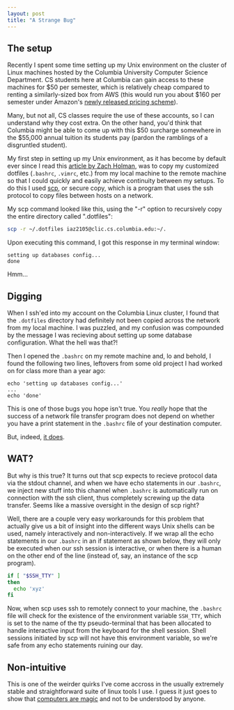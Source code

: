 ```yaml
---
layout: post
title: "A Strange Bug"
---
```


## The setup

Recently I spent some time setting up my Unix environment on the cluster of 
Linux machines hosted by the Columbia University Computer Science Department. 
CS students here at Columbia can gain access to these machines for $50 per 
semester, which is relatively cheap compared to renting a similarly-sized box 
from AWS (this would run you about $160 per semester under Amazon's [newly 
released pricing scheme][awsprice]). 

Many, but not all, CS classes require the use of these accounts, so I can 
understand why they cost extra. On the other hand, you'd think that Columbia 
might be able to come up with this $50 surcharge somewhere in the $55,000 
annual tuition its students pay (pardon the ramblings of a disgruntled 
student).

My first step in setting up my Unix environment, as it has become by default 
ever since I read this [article by Zach Holman][dotfiles], was to copy my 
customized dotfiles (`.bashrc`, `.vimrc`, etc.) from my local machine to the remote 
machine so that I could quickly and easily achieve continuity between my 
setups. To do this I used [scp][scp], or secure copy, which is a program that 
uses the ssh protocol to copy files between hosts on a network. 

My scp command looked like this, using the "-r" option to recursively copy the 
entire directory called ".dotfiles":

``` bash
scp -r ~/.dotfiles iaz2105@clic.cs.columbia.edu:~/.
```

Upon executing this command, I got this response in my terminal window:
    
```
setting up databases config...
done 
```

Hmm...

## Digging

When I ssh'ed into my account on the Columbia Linux cluster, I found that the 
`.dotfiles` directory had definitely not been copied across the network from my 
local machine. I was puzzled, and my confusion was compounded by the message I 
was recieving about setting up some database configuration. What the hell was 
that?!

Then I opened the `.bashrc` on my remote machine and, lo and behold, I found the
following two lines, leftovers from some old project I had worked on for class
more than a year ago:

```
echo 'setting up databases config...'
...
echo 'done'
```

This is one of those bugs you hope isn't true. You *really* hope that the 
success of a network file transfer program does not depend on whether you have 
a print statement in the `.bashrc` file of your destination computer. 

But, indeed, [it does][bug].

## WAT?

But why is this true? It turns out that scp expects to recieve protocol data 
via the stdout channel, and when we have echo statements in our `.bashrc`, we 
inject new stuff into this channel when `.bashrc` is automatically run on 
connection with the ssh client, thus completely screwing up the data transfer. 
Seems like a massive oversight in the design of scp right?

Well, there are a couple very easy workarounds for this problem that actually 
give us a bit of insight into the different ways Unix shells can be used, 
namely interactively and non-interactively. If we wrap all the echo statements
in our `.bashrc` in an if statement as shown below, they will only be executed 
when our ssh session is interactive, or when there is a human on the other end 
of the line (instead of, say, an instance of the scp program).

``` bash
if [ "$SSH_TTY" ]
then
  echo 'xyz'
fi
```

Now, when scp uses ssh to remotely connect to your machine, the `.bashrc` file
will check for the existence of the environment variable `SSH_TTY`, which is 
set to the name of the tty pseudo-terminal that has been allocated to 
handle interactive input from the keyboard for the shell session. Shell 
sessions initiated by scp will not have this environment variable, so we're 
safe from any echo statements ruining our day.

## Non-intuitive

This is one of the weirder quirks I've come accross in the usually extremely
stable and straightforward suite of linux tools I use. I guess it just
goes to show that [computers are magic][magic] and not to be understood by 
anyone.

[scp]:http://www.linuxmanpages.com/man1/ssh.1.php
[ssh]:http://www.linuxmanpages.com/man1/scp.1.php
[awsprice]:http://aws.amazon.com/ec2/pricing/effective-april-2014/
[dotfiles]:http://zachholman.com/2010/08/dotfiles-are-meant-to-be-forked/
[bug]:https://bugzilla.redhat.com/show_bug.cgi?id=20527
[magic]:http://james.hamsterrepublic.com/technomancy/

